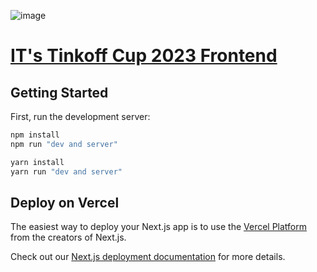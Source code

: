 ![image](https://user-images.githubusercontent.com/40830361/232586736-fce05b28-e7d0-417f-b88c-f503841e5a16.png)

# [IT's Tinkoff Cup 2023 Frontend](https://www.tinkoff.ru/solutioncup/frontend/)
## Getting Started

First, run the development server:

```bash
npm install
npm run "dev and server"
```
```bash
yarn install
yarn run "dev and server"
```

## Deploy on Vercel

The easiest way to deploy your Next.js app is to use the [Vercel Platform](https://vercel.com/new?utm_medium=default-template&filter=next.js&utm_source=create-next-app&utm_campaign=create-next-app-readme) from the creators of Next.js.

Check out our [Next.js deployment documentation](https://nextjs.org/docs/deployment) for more details.
